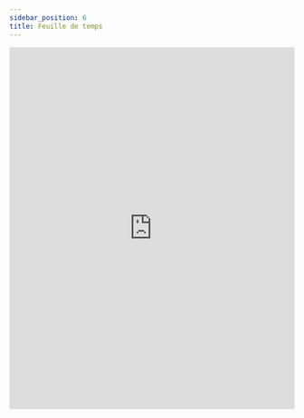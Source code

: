 ```yaml
---
sidebar_position: 6
title: Feuille de temps
---
```


<iframe src="https://scribehow.com/embed/How_to_Add_a_Work_Time_Entry_on_Pooger_Dashboard__uik-26NqSlaoliGiRU3faw?as=scrollable&skipIntro=true" width="100%" height="640" allowfullscreen frameborder="0"></iframe>